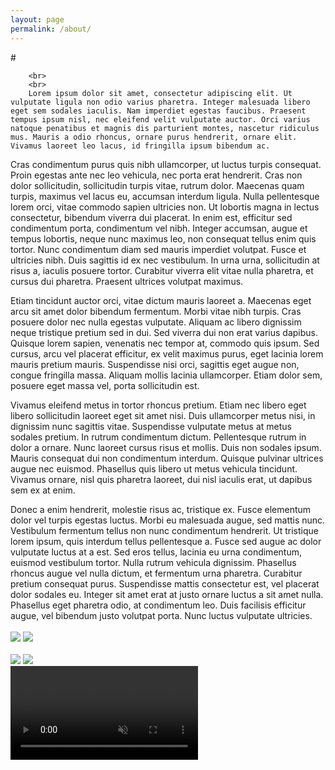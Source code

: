 ```yaml
---
layout: page
permalink: /about/
---
```


<!DOCTYPE html>
<html>
    <!--   Created using jsbin.com   Source can be edited via http://jsbin.com/ocupor/1/edit
    -->
    <head>
        <meta charset=utf-8 />
    </head>
    #
    <body>
        <div id="info"></div>

        <br>
        <br>
        Lorem ipsum dolor sit amet, consectetur adipiscing elit. Ut vulputate ligula non odio varius pharetra. Integer malesuada libero eget sem sodales iaculis. Nam imperdiet egestas faucibus. Praesent tempus ipsum nisl, nec eleifend velit vulputate auctor. Orci varius natoque penatibus et magnis dis parturient montes, nascetur ridiculus mus. Mauris a odio rhoncus, ornare purus hendrerit, ornare elit. Vivamus laoreet leo lacus, id fringilla ipsum bibendum ac.

Cras condimentum purus quis nibh ullamcorper, ut luctus turpis consequat. Proin egestas ante nec leo vehicula, nec porta erat hendrerit. Cras non dolor sollicitudin, sollicitudin turpis vitae, rutrum dolor. Maecenas quam turpis, maximus vel lacus eu, accumsan interdum ligula. Nulla pellentesque lorem orci, vitae commodo sapien ultricies non. Ut lobortis magna in lectus consectetur, bibendum viverra dui placerat. In enim est, efficitur sed condimentum porta, condimentum vel nibh. Integer accumsan, augue et tempus lobortis, neque nunc maximus leo, non consequat tellus enim quis tortor. Nunc condimentum diam sed mauris imperdiet volutpat. Fusce et ultricies nibh. Duis sagittis id ex nec vestibulum. In urna urna, sollicitudin at risus a, iaculis posuere tortor. Curabitur viverra elit vitae nulla pharetra, et cursus dui pharetra. Praesent ultrices volutpat maximus.

Etiam tincidunt auctor orci, vitae dictum mauris laoreet a. Maecenas eget arcu sit amet dolor bibendum fermentum. Morbi vitae nibh turpis. Cras posuere dolor nec nulla egestas vulputate. Aliquam ac libero dignissim neque tristique pretium sed in dui. Sed viverra dui non erat varius dapibus. Quisque lorem sapien, venenatis nec tempor at, commodo quis ipsum. Sed cursus, arcu vel placerat efficitur, ex velit maximus purus, eget lacinia lorem mauris pretium mauris. Suspendisse nisi orci, sagittis eget augue non, congue fringilla massa. Aliquam mollis lacinia ullamcorper. Etiam dolor sem, posuere eget massa vel, porta sollicitudin est.

Vivamus eleifend metus in tortor rhoncus pretium. Etiam nec libero eget libero sollicitudin laoreet eget sit amet nisi. Duis ullamcorper metus nisi, in dignissim nunc sagittis vitae. Suspendisse vulputate metus at metus sodales pretium. In rutrum condimentum dictum. Pellentesque rutrum in dolor a ornare. Nunc laoreet cursus risus et mollis. Duis non sodales ipsum. Mauris consequat dui non condimentum interdum. Quisque pulvinar ultrices augue nec euismod. Phasellus quis libero ut metus vehicula tincidunt. Vivamus ornare, nisl quis pharetra laoreet, dui nisl iaculis erat, ut dapibus sem ex at enim.

Donec a enim hendrerit, molestie risus ac, tristique ex. Fusce elementum dolor vel turpis egestas luctus. Morbi eu malesuada augue, sed mattis nunc. Vestibulum fermentum tellus non nunc condimentum hendrerit. Ut tristique lorem ipsum, quis interdum tellus pellentesque a. Fusce sed augue ac dolor vulputate luctus at a est. Sed eros tellus, lacinia eu urna condimentum, euismod vestibulum tortor. Nulla rutrum vehicula dignissim. Phasellus rhoncus augue vel nulla dictum, et fermentum urna pharetra. Curabitur pretium consequat purus. Suspendisse mattis consectetur est, vel placerat dolor sodales eu. Integer sit amet erat at justo ornare luctus a sit amet nulla. Phasellus eget pharetra odio, at condimentum leo. Duis facilisis efficitur augue, vel bibendum justo volutpat porta. Nunc luctus vulputate ultricies.
  <br>
  <br>
  <a href="https://placeholder.com"><img src="http://via.placeholder.com/350x150"></a>
  <a href="https://placeholder.com"><img src="http://via.placeholder.com/350x150"></a>
  <br>
  <br>
  <a href="https://placeholder.com"><img src="http://via.placeholder.com/350x150"></a>
  <a href="https://placeholder.com"><img src="http://via.placeholder.com/350x150"></a>
  <br>
  <video id="video2" muted autoplay playsinline>
    <source src="https://m.media-amazon.com/images/I/D1FJ5FLuncS.mp4"/>
  </video>
        <script>
          var video2 = document.getElementById('video2'), fraction = 0.8;
          var flag = true;
            function check2scroll() {
                var x = video2.offsetLeft, y = video2.offsetTop, w = video2.offsetWidth, h = video2.offsetHeight, r = x + w, //right
                b = y + h, //bottom
                visibleX, visibleY, visible;

                visibleX = Math.max(0, Math.min(w, window.pageXOffset + window.innerWidth - x, r - window.pageXOffset));
                visibleY = Math.max(0, Math.min(h, window.pageYOffset + window.innerHeight - y, b - window.pageYOffset));

                visible = visibleX * visibleY / (w * h);

                if (visible > fraction && flag) {
                    console.log("setting video2 to preload ");
                    flag = false;
                    //video2.preload = "auto";
                } else {
                    video2.pause();
                }
            } check2scroll();
            window.addEventListener('scroll', check2scroll, false);
            window.addEventListener('resize', check2scroll, false);

        </script>

    </body>
</html>
